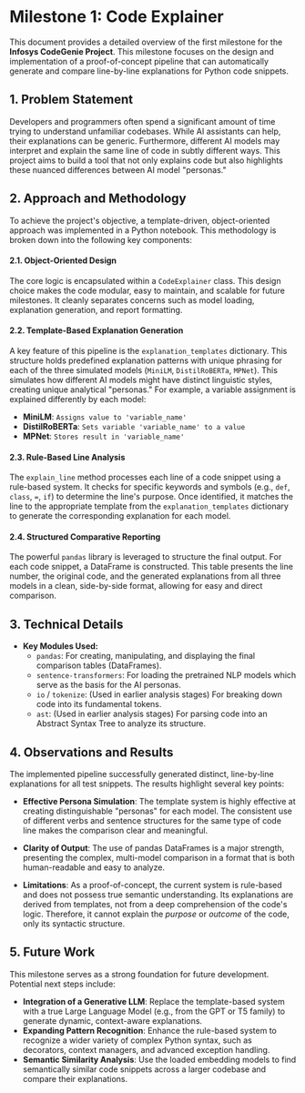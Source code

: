 # Milestone 1: Code Explainer 

This document provides a detailed overview of the first milestone for the **Infosys CodeGenie Project**. This milestone focuses on the design and implementation of a proof-of-concept pipeline that can automatically generate and compare line-by-line explanations for Python code snippets.

## 1. Problem Statement

Developers and programmers often spend a significant amount of time trying to understand unfamiliar codebases. While AI assistants can help, their explanations can be generic. Furthermore, different AI models may interpret and explain the same line of code in subtly different ways. This project aims to build a tool that not only explains code but also highlights these nuanced differences between AI model "personas."

## 2. Approach and Methodology

To achieve the project's objective, a template-driven, object-oriented approach was implemented in a Python notebook. This methodology is broken down into the following key components:

#### 2.1. Object-Oriented Design
The core logic is encapsulated within a `CodeExplainer` class. This design choice makes the code modular, easy to maintain, and scalable for future milestones. It cleanly separates concerns such as model loading, explanation generation, and report formatting.

#### 2.2. Template-Based Explanation Generation
A key feature of this pipeline is the `explanation_templates` dictionary. This structure holds predefined explanation patterns with unique phrasing for each of the three simulated models (`MiniLM`, `DistilRoBERTa`, `MPNet`). This simulates how different AI models might have distinct linguistic styles, creating unique analytical "personas." For example, a variable assignment is explained differently by each model:
* **MiniLM**: `Assigns value to 'variable_name'`
* **DistilRoBERTa**: `Sets variable 'variable_name' to a value`
* **MPNet**: `Stores result in 'variable_name'`

#### 2.3. Rule-Based Line Analysis
The `explain_line` method processes each line of a code snippet using a rule-based system. It checks for specific keywords and symbols (e.g., `def`, `class`, `=`, `if`) to determine the line's purpose. Once identified, it matches the line to the appropriate template from the `explanation_templates` dictionary to generate the corresponding explanation for each model.

#### 2.4. Structured Comparative Reporting
The powerful `pandas` library is leveraged to structure the final output. For each code snippet, a DataFrame is constructed. This table presents the line number, the original code, and the generated explanations from all three models in a clean, side-by-side format, allowing for easy and direct comparison.

## 3. Technical Details

* **Key Modules Used:**
    * `pandas`: For creating, manipulating, and displaying the final comparison tables (DataFrames).
    * `sentence-transformers`: For loading the pretrained NLP models which serve as the basis for the AI personas.
    * `io` / `tokenize`: (Used in earlier analysis stages) For breaking down code into its fundamental tokens.
    * `ast`: (Used in earlier analysis stages) For parsing code into an Abstract Syntax Tree to analyze its structure.

## 4. Observations and Results

The implemented pipeline successfully generated distinct, line-by-line explanations for all test snippets. The results highlight several key points:

* **Effective Persona Simulation**: The template system is highly effective at creating distinguishable "personas" for each model. The consistent use of different verbs and sentence structures for the same type of code line makes the comparison clear and meaningful.

* **Clarity of Output**: The use of pandas DataFrames is a major strength, presenting the complex, multi-model comparison in a format that is both human-readable and easy to analyze.

* **Limitations**: As a proof-of-concept, the current system is rule-based and does not possess true semantic understanding. Its explanations are derived from templates, not from a deep comprehension of the code's logic. Therefore, it cannot explain the *purpose* or *outcome* of the code, only its syntactic structure.

## 5. Future Work

This milestone serves as a strong foundation for future development. Potential next steps include:
* **Integration of a Generative LLM**: Replace the template-based system with a true Large Language Model (e.g., from the GPT or T5 family) to generate dynamic, context-aware explanations.
* **Expanding Pattern Recognition**: Enhance the rule-based system to recognize a wider variety of complex Python syntax, such as decorators, context managers, and advanced exception handling.
* **Semantic Similarity Analysis**: Use the loaded embedding models to find semantically similar code snippets across a larger codebase and compare their explanations.
